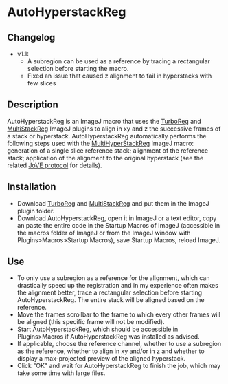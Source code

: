 # AutoHyperstackReg

## Changelog
* v1.1:
  * A subregion can be used as a reference by tracing a rectangular selection before starting the macro.
  * Fixed an issue that caused z alignment to fail in hyperstacks with few slices

## Description
AutoHyperstackReg is an ImageJ macro that uses the [TurboReg](http://bigwww.epfl.ch/thevenaz/turboreg/) and [MultiStackReg](http://bradbusse.net/downloads.html) ImageJ plugins to align in xy and z the successive frames of a stack or hyperstack. AutoHyperstackReg automatically performs the following steps used with the [MultiHyperStackReg](https://github.com/nicolasloyer/AutoHyperstackReg/) ImageJ macro: generation of a single slice reference stack; alignment of the reference stack; application of the alignment to the original hyperstack (see the related [JoVE protocol](https://www.jove.com/t/61954/applications-immobilization-drosophila-tissues-with-fibrin-clots-for) for details).

## Installation
* Download [TurboReg](http://bigwww.epfl.ch/thevenaz/turboreg/) and [MultiStackReg](http://bradbusse.net/downloads.html) and put them in the ImageJ plugin folder.
* Download AutoHyperstackReg, open it in ImageJ or a text editor, copy an paste the entire code in the Startup Macros of ImageJ (accessible in the macros folder of ImageJ or from the ImageJ window with Plugins>Macros>Startup Macros), save Startup Macros, reload ImageJ.

## Use
* To only use a subregion as a reference for the alignment, which can drastically speed up the registration and in my experience often makes the alignment better, trace a rectangular selection before starting AutoHyperstackReg. The entire stack will be aligned based on the reference.
* Move the frames scrollbar to the frame to which every other frames will be aligned (this specific frame will not be modified).
* Start AutoHyperstackReg, which should be accessible in Plugins>Macros if AutoHyperstackReg was installed as advised.
* If applicable, choose the reference channel, whether to use a subregion as the reference, whether to align in xy and/or in z and whether to display a max-projected preview of the aligned hyperstack.
* Click "OK" and wait for AutoHyperstackReg to finish the job, which may take some time with large files.
